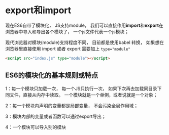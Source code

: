 # export和import

现在ES6自带了模块化， JS支持module， 我们可以直接作用**import**和**export**在浏览器中导入和导出各个模块了， 一个js文件代表一个js模块；

现代浏览器对模块(module)支持程度不同， 目前都是使用babel 转换， 如果想在浏览器里直接使用 import 或者 export 需要加上 `type="module"`

```html
<script src="index.js" type="module"></script>
```


## ES6的模块化的基本规则或特点
1：每一个模块只加载一次， 每一个JS只执行一次， 如果下次再去加载同目录下同文件，直接从内存中读取。 一个模块就是一个单例，或者说就是一个对象；

2：每一个模块内声明的变量都是局部变量， 不会污染全局作用域；

3：模块内部的变量或者函数可以通过export导出；

4：一个模块可以导入别的模块